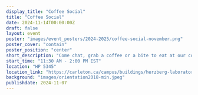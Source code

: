```yaml
---
display_title: "Coffee Social"
title: "Coffee Social"
date: 2024-11-14T00:00:00Z
draft: false
layout: event
poster: "images/event_posters/2024-2025/coffee-social-november.png"
poster_cover: "contain"
poster_position: "center"
short_description: "Come chat, grab a coffee or a bite to eat at our coffee social!"
start_time: "11:30 AM - 2:00 PM EST"
location: "HP 5345"
location_link: "https://carleton.ca/campus/buildings/herzberg-laboratories/"
background: "images/orientation2018-min.jpeg"
publishdate: 2024-11-07
---
```

